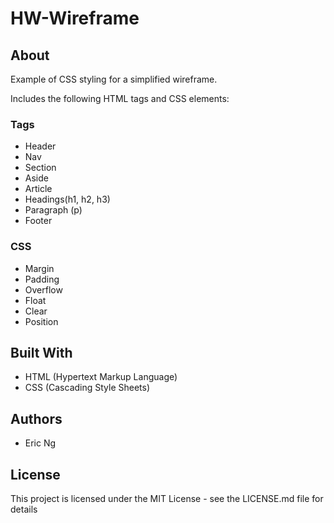 # HW-Wireframe

## About

Example of CSS styling for a simplified wireframe.

<!-- &nbsp; -->
Includes the following HTML tags and CSS elements:

### Tags
- Header
- Nav
- Section
- Aside
- Article
- Headings(h1, h2, h3)
- Paragraph (p)
- Footer

### CSS
- Margin
- Padding
- Overflow
- Float
- Clear
- Position

## Built With

- HTML (Hypertext Markup Language)
- CSS (Cascading Style Sheets)

## Authors
- Eric Ng

## License
This project is licensed under the MIT License - see the LICENSE.md file for details


